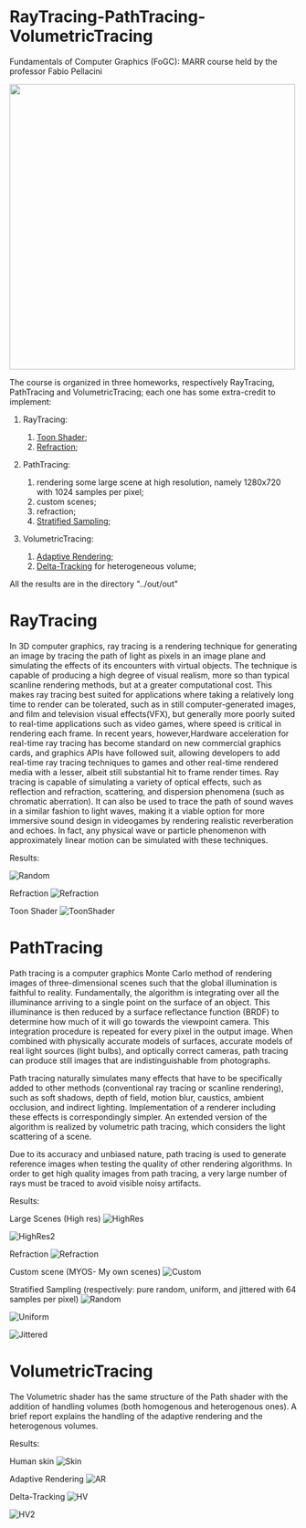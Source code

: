 # RayTracing-PathTracing-VolumetricTracing

Fundamentals of Computer Graphics (FoGC): MARR course held by the professor Fabio Pellacini

<a href="https://www.dis.uniroma1.it/"><img src="http://www.dis.uniroma1.it/sites/default/files/marchio%20logo%20eng%20jpg.jpg" width="500"></a>

The course is organized in three homeworks, respectively RayTracing, PathTracing and VolumetricTracing; each one has some extra-credit to implement:

1. RayTracing:  	
	1. [Toon Shader](https://roystan.net/articles/toon-shader.html);
	2. [Refraction](https://www.scratchapixel.com/lessons/3d-basic-rendering/introduction-to-shading/reflection-refraction-fresnel");

2. PathTracing: 
	1. rendering some large scene at high resolution,  namely 1280x720 with 1024 samples per pixel;
	2. custom scenes;
	3. refraction;
	4. [Stratified Sampling](http://www.pbr-book.org/3ed-2018/Sampling_and_Reconstruction/Stratified_Sampling.html);


3. VolumetricTracing: 
	1. [Adaptive Rendering](https://jo.dreggn.org/home/2009_stopping.pdf);
	2. [Delta-Tracking](http://www.pbr-book.org/3ed-2018/Light_Transport_II_Volume_Rendering/Sampling_Volume_Scattering.html) for heterogeneous volume;

All the results are in the directory "../out/out"

# RayTracing

In 3D computer graphics, ray tracing is a rendering technique for generating an image by tracing the path of light as pixels in an image plane and simulating the effects of its encounters with virtual objects. The technique is capable of producing a high degree of visual realism, more so than typical scanline rendering methods, but at a greater computational cost. This makes ray tracing best suited for applications where taking a relatively long time to render can be tolerated, such as in still computer-generated images, and film and television visual effects(VFX), but generally more poorly suited to real-time applications such as video games, where speed is critical in rendering each frame. In recent years, however,Hardware acceleration for real-time ray tracing has become standard on new commercial graphics cards, and graphics APIs have followed suit, allowing developers to add real-time ray tracing techniques to games and other real-time rendered media with a lesser, albeit still substantial hit to frame render times.
Ray tracing is capable of simulating a variety of optical effects, such as reflection and refraction, scattering, and dispersion phenomena (such as chromatic aberration). It can also be used to trace the path of sound waves in a similar fashion to light waves, making it a viable option for more immersive sound design in videogames by rendering realistic reverberation and echoes. In fact, any physical wave or particle phenomenon with approximately linear motion can be simulated with these techniques.

Results:

![Random](https://github.com/nicod-man/ComputerGraphics/blob/master/Raytracing/out/out/highres/10_hair_1280_1024.jpg)

Refraction 
![Refraction](https://github.com/nicod-man/ComputerGraphics/blob/master/Raytracing/out/out/lowres/14_refract_1024_256.jpg)

Toon Shader
![ToonShader](https://github.com/nicod-man/ComputerGraphics/blob/master/Raytracing/out/out/lowres/13_toon_1024_256.jpg)



# PathTracing 

Path tracing is a computer graphics Monte Carlo method of rendering images of three-dimensional scenes such that the global illumination is faithful to reality. Fundamentally, the algorithm is integrating over all the illuminance arriving to a single point on the surface of an object. This illuminance is then reduced by a surface reflectance function (BRDF) to determine how much of it will go towards the viewpoint camera. This integration procedure is repeated for every pixel in the output image. When combined with physically accurate models of surfaces, accurate models of real light sources (light bulbs), and optically correct cameras, path tracing can produce still images that are indistinguishable from photographs.

Path tracing naturally simulates many effects that have to be specifically added to other methods (conventional ray tracing or scanline rendering), such as soft shadows, depth of field, motion blur, caustics, ambient occlusion, and indirect lighting. Implementation of a renderer including these effects is correspondingly simpler. An extended version of the algorithm is realized by volumetric path tracing, which considers the light scattering of a scene.

Due to its accuracy and unbiased nature, path tracing is used to generate reference images when testing the quality of other rendering algorithms. In order to get high quality images from path tracing, a very large number of rays must be traced to avoid visible noisy artifacts.

Results:

Large Scenes (High res)
![HighRes](https://github.com/nicod-man/ComputerGraphics/blob/master/PathTracing/out/EXTRACREDIT_IMAGES/large_scenes/bistroexterior_1024_1280.jpg)

![HighRes2](https://github.com/nicod-man/ComputerGraphics/blob/master/PathTracing/out/EXTRACREDIT_IMAGES/large_scenes/sanmiguel_1024_1280.jpg)

Refraction
![Refraction](https://github.com/nicod-man/ComputerGraphics/blob/master/PathTracing/out/EXTRACREDIT_IMAGES/refract/refract_path_2.jpg)

Custom scene (MYOS- My own scenes)
![Custom](https://github.com/nicod-man/ComputerGraphics/blob/master/PathTracing/out/EXTRACREDIT_IMAGES/MYOS/custom_05/custom_05_1024_1280.jpg)

Stratified Sampling (respectively: pure random, uniform, and jittered with 64 samples per pixel)
![Random](https://github.com/nicod-man/ComputerGraphics/blob/master/PathTracing/out/EXTRACREDIT_IMAGES/stratified_sampling/64_normal.jpg)

![Uniform](https://github.com/nicod-man/ComputerGraphics/blob/master/PathTracing/out/EXTRACREDIT_IMAGES/stratified_sampling/64_stratified.jpg)

![Jittered](https://github.com/nicod-man/ComputerGraphics/blob/master/PathTracing/out/EXTRACREDIT_IMAGES/stratified_sampling/64_jittered.jpg)



# VolumetricTracing

The Volumetric shader has the same structure of the Path shader with the addition of handling volumes (both homogenous and heterogenous ones). A brief report explains the handling of the adaptive rendering and the heterogenous volumes.

Results:

Human skin
![Skin](https://github.com/nicod-man/ComputerGraphics/blob/master/VolumetricTracing/out/out/lowres/04_head1_720_256.jpg)

Adaptive Rendering
![AR](https://github.com/nicod-man/ComputerGraphics/blob/master/VolumetricTracing/out/out/adaptive_rendering/adaptive_min_256minsamples_2e-3.jpg)

Delta-Tracking
![HV](https://github.com/nicod-man/ComputerGraphics/blob/master/VolumetricTracing/out/out/delta_tracking/cloud_256_perlin_provasize1.jpg)

![HV2](https://github.com/nicod-man/ComputerGraphics/blob/master/VolumetricTracing/out/out/delta_tracking/cubes_256_perlin_size1.jpg)

